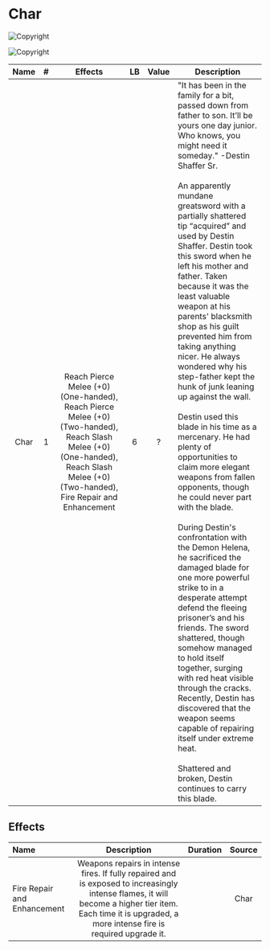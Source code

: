 # Char

![Copyright](Char2.png)

![Copyright](Char.png)

| Name | # |                                 Effects                                 | LB | Value | Description                                                                                                                                                                                                                                                                                                                                                                                                                                                                                                                                                                                                                                                                                                                                                                                                                                                                                                                                                                                                                                                                                                                                                                                                                                                                             |
| :--: | :-: | :----------------------------------------------------------------------: | :-: | :---: | --------------------------------------------------------------------------------------------------------------------------------------------------------------------------------------------------------------------------------------------------------------------------------------------------------------------------------------------------------------------------------------------------------------------------------------------------------------------------------------------------------------------------------------------------------------------------------------------------------------------------------------------------------------------------------------------------------------------------------------------------------------------------------------------------------------------------------------------------------------------------------------------------------------------------------------------------------------------------------------------------------------------------------------------------------------------------------------------------------------------------------------------------------------------------------------------------------------------------------------------------------------------------------------- |
| Char | 1 | Reach Pierce Melee (+0) (One-handed), Reach Pierce Melee (+0) (Two-handed), Reach Slash Melee (+0) (One-handed), Reach Slash Melee (+0) (Two-handed), Fire Repair and Enhancement | 6 |   ?   | "It has been in the family for a bit, passed down from father to son. It’ll be yours one day junior. Who knows, you might need it someday." -Destin Shaffer Sr.<br /><br />An apparently mundane greatsword with a partially shattered tip “acquired” and used by Destin Shaffer. Destin took this sword when he left his mother and father. Taken because it was the least valuable weapon at his parents' blacksmith shop as his guilt prevented him from taking anything nicer. He always wondered why his step-father kept the hunk of junk leaning up against the wall.<br /><br />Destin used this blade in his time as a mercenary. He had plenty of opportunities to claim more elegant weapons from fallen opponents, though he could never part with the blade.<br /><br />During Destin's confrontation with the Demon Helena, he sacrificed the damaged blade for one more powerful strike to in a desperate attempt defend the fleeing prisoner’s and his friends. The sword shattered, though somehow managed to hold itself together, surging with red heat visible through the cracks. Recently, Destin has discovered that the weapon seems capable of repairing itself under extreme heat.<br /><br />Shattered and broken, Destin continues to carry this blade. |

## Effects

| Name                        |                                                                                                    Description                                                                                                    | Duration | Source |
| :-------------------------- | :---------------------------------------------------------------------------------------------------------------------------------------------------------------------------------------------------------: | :------: | :----: |
| Fire Repair and Enhancement | Weapons repairs in intense fires. If fully repaired and is exposed to increasingly intense flames, it will become a higher tier item. Each time it is upgraded, a more intense fire is required upgrade it. |          |  Char  |
